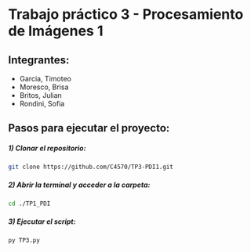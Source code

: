 # Trabajo práctico 3 - Procesamiento de Imágenes 1

## Integrantes:
  - Garcia, Timoteo
  - Moresco, Brisa
  - Britos, Julian
  - Rondini, Sofia


## Pasos para ejecutar el proyecto:

##### 1) Clonar el repositorio:
```bash
git clone https://github.com/C4570/TP3-PDI1.git
```
##### 2) Abrir la terminal y acceder a la carpeta:
```bash
cd ./TP1_PDI
```
##### 3) Ejecutar el script:
```bash
py TP3.py
```

